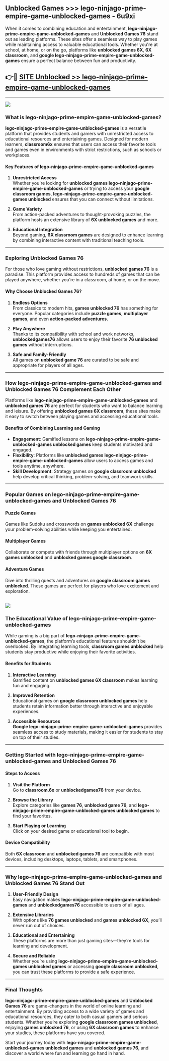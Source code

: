 ## Unblocked Games >>> lego-ninjago-prime-empire-game-unblocked-games - 6u9xi 

When it comes to combining education and entertainment, **lego-ninjago-prime-empire-game-unblocked-games** and **Unblocked Games 76** stand out as leading platforms. These sites offer a seamless way to play games while maintaining access to valuable educational tools. Whether you're at school, at home, or on the go, platforms like **unblocked games 6X**, **6X classroom**, and **google lego-ninjago-prime-empire-game-unblocked-games** ensure a perfect balance between fun and productivity.
## 👉🔴 [SITE Unblocked >> lego-ninjago-prime-empire-game-unblocked-games](http://unblockedgames.edu.pl?title=lego-ninjago-prime-empire-game-unblocked-games&ref=24J)
---
<a href="http://unblockedgames.edu.pl?title=lego-ninjago-prime-empire-game-unblocked-games&ref=24J/"><img src="https://github.com/user-attachments/assets/438f12ca-57a4-47a3-8ead-c64da593a1e5"/></a>
### What is lego-ninjago-prime-empire-game-unblocked-games?  

**lego-ninjago-prime-empire-game-unblocked-games** is a versatile platform that provides students and gamers with unrestricted access to educational resources and entertaining games. Designed for modern learners, **classroom6x** ensures that users can access their favorite tools and games even in environments with strict restrictions, such as schools or workplaces.  

#### Key Features of lego-ninjago-prime-empire-game-unblocked-games  

1. **Unrestricted Access**  
   Whether you're looking for **unblocked games lego-ninjago-prime-empire-game-unblocked-games** or trying to access your **google classroom games**, **lego-ninjago-prime-empire-game-unblocked-games unblocked** ensures that you can connect without limitations.  

2. **Game Variety**  
   From action-packed adventures to thought-provoking puzzles, the platform hosts an extensive library of **6X unblocked games** and more.  

3. **Educational Integration**  
   Beyond gaming, **6X classroom games** are designed to enhance learning by combining interactive content with traditional teaching tools.  



---

### Exploring Unblocked Games 76  

For those who love gaming without restrictions, **unblocked games 76** is a paradise. This platform provides access to hundreds of games that can be played anywhere, whether you're in a classroom, at home, or on the move.  

#### Why Choose Unblocked Games 76?  

1. **Endless Options**  
   From classics to modern hits, **games unblocked 76** has something for everyone. Popular categories include **puzzle games**, **multiplayer games**, and even **action-packed adventures**.  

2. **Play Anywhere**  
   Thanks to its compatibility with school and work networks, **unblockedgames76** allows users to enjoy their favorite **76 unblocked games** without interruptions.  

3. **Safe and Family-Friendly**  
   All games on **unblocked game 76** are curated to be safe and appropriate for players of all ages.  

---

### How lego-ninjago-prime-empire-game-unblocked-games and Unblocked Games 76 Complement Each Other  

Platforms like **lego-ninjago-prime-empire-game-unblocked-games** and **unblocked games 76** are perfect for students who want to balance learning and leisure. By offering **unblocked games 6X classroom**, these sites make it easy to switch between playing games and accessing educational tools.  

#### Benefits of Combining Learning and Gaming  

- **Engagement**: Gamified lessons on **lego-ninjago-prime-empire-game-unblocked-games unblocked games** keep students motivated and engaged.  
- **Flexibility**: Platforms like **unblocked games lego-ninjago-prime-empire-game-unblocked-games** allow users to access games and tools anytime, anywhere.  
- **Skill Development**: Strategy games on **google classroom unblocked** help develop critical thinking, problem-solving, and teamwork skills.  

---

### Popular Games on lego-ninjago-prime-empire-game-unblocked-games and Unblocked Games 76  

#### Puzzle Games  

Games like Sudoku and crosswords on **games unblocked 6X** challenge your problem-solving abilities while keeping you entertained.  

#### Multiplayer Games  

Collaborate or compete with friends through multiplayer options on **6X games unblocked** and **unblocked games google classroom**.  

#### Adventure Games  

Dive into thrilling quests and adventures on **google classroom games unblocked**. These games are perfect for players who love excitement and exploration.  

<a href="http://download.freeplayer.one?title=lego-ninjago-prime-empire-game-unblocked-games&ref=23D/"><img src="https://github.com/user-attachments/assets/fe0c3e91-c8e1-489c-acf0-e2f614c12fb8"/></a>
---

### The Educational Value of lego-ninjago-prime-empire-game-unblocked-games  

While gaming is a big part of **lego-ninjago-prime-empire-game-unblocked-games**, the platform’s educational features shouldn’t be overlooked. By integrating learning tools, **classroom games unblocked** help students stay productive while enjoying their favorite activities.  

#### Benefits for Students  

1. **Interactive Learning**  
   Gamified content on **unblocked games 6X classroom** makes learning fun and engaging.  

2. **Improved Retention**  
   Educational games on **google classroom unblocked games** help students retain information better through interactive and enjoyable experiences.  

3. **Accessible Resources**  
   **Google lego-ninjago-prime-empire-game-unblocked-games** provides seamless access to study materials, making it easier for students to stay on top of their studies.  

---

### Getting Started with lego-ninjago-prime-empire-game-unblocked-games and Unblocked Games 76  

#### Steps to Access  

1. **Visit the Platform**  
   Go to **classroom.6x** or **unblockedgames76** from your device.  

2. **Browse the Library**  
   Explore categories like **games 76**, **unblocked game 76**, and **lego-ninjago-prime-empire-game-unblocked-games unblocked games** to find your favorites.  

3. **Start Playing or Learning**  
   Click on your desired game or educational tool to begin.  

#### Device Compatibility  

Both **6X classroom** and **unblocked games 76** are compatible with most devices, including desktops, laptops, tablets, and smartphones.  

---

### Why lego-ninjago-prime-empire-game-unblocked-games and Unblocked Games 76 Stand Out  

1. **User-Friendly Design**  
   Easy navigation makes **lego-ninjago-prime-empire-game-unblocked-games** and **unblockedgames76** accessible to users of all ages.  

2. **Extensive Libraries**  
   With options like **76 games unblocked** and **games unblocked 6X**, you’ll never run out of choices.  

3. **Educational and Entertaining**  
   These platforms are more than just gaming sites—they’re tools for learning and development.  

4. **Secure and Reliable**  
   Whether you’re using **lego-ninjago-prime-empire-game-unblocked-games unblocked games** or accessing **google classroom unblocked**, you can trust these platforms to provide a safe experience.  

---

### Final Thoughts  

**lego-ninjago-prime-empire-game-unblocked-games** and **Unblocked Games 76** are game-changers in the world of online learning and entertainment. By providing access to a wide variety of games and educational resources, they cater to both casual gamers and serious students. Whether you’re exploring **google classroom games unblocked**, enjoying **games unblocked 76**, or using **6X classroom games** to enhance your studies, these platforms have you covered.  

Start your journey today with **lego-ninjago-prime-empire-game-unblocked-games unblocked games** and **unblocked games 76**, and discover a world where fun and learning go hand in hand.  